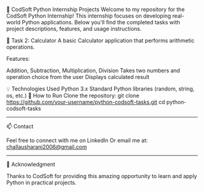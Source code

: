 🐍 CodSoft Python Internship Projects
Welcome to my repository for the CodSoft Python Internship! This internship focuses on developing real-world Python applications. Below you'll find the completed tasks with project descriptions, features, and usage instructions.

🧮 Task 2: Calculator
A basic Calculator application that performs arithmetic operations.

Features:

Addition, Subtraction, Multiplication, Division
Takes two numbers and operation choice from the user
Displays calculated result

💡 Technologies Used
Python 3.x
Standard Python libraries (random, string, os, etc.)
🚀 How to Run
Clone the repository:
git clone https://github.com/your-username/python-codsoft-tasks.git
cd python-codsoft-tasks



---

📫 Contact

Feel free to connect with me on LinkedIn
Or email me at: challausharani2006@gmail.com


---

🌟 Acknowledgment

Thanks to CodSoft for providing this amazing opportunity to learn and apply Python in practical projects.
